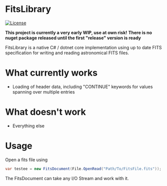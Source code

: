 # FitsLibrary
[![License](https://img.shields.io/badge/license-GNU%20GPLv3%20-green)](https://choosealicense.com/licenses/gpl-3.0/)

**This project is currently a very early WIP, use at own risk!**
**There is no nuget package released until the first "release" version is ready**

FitsLibrary is a native C# / dotnet core implementation using up to date FITS specification for writing and reading astronomical FITS files.

# What currently works
 - Loading of header data, including "CONTINUE" keywords for values spanning over multiple entries

# What doesn't work
 - Everything else

# Usage
Open a fits file using
```csharp
var testee = new FitsDocument(File.OpenRead("Path/To/FitsFile.fits"));
```

The FitsDocument can take any I/O Stream and work with it.
